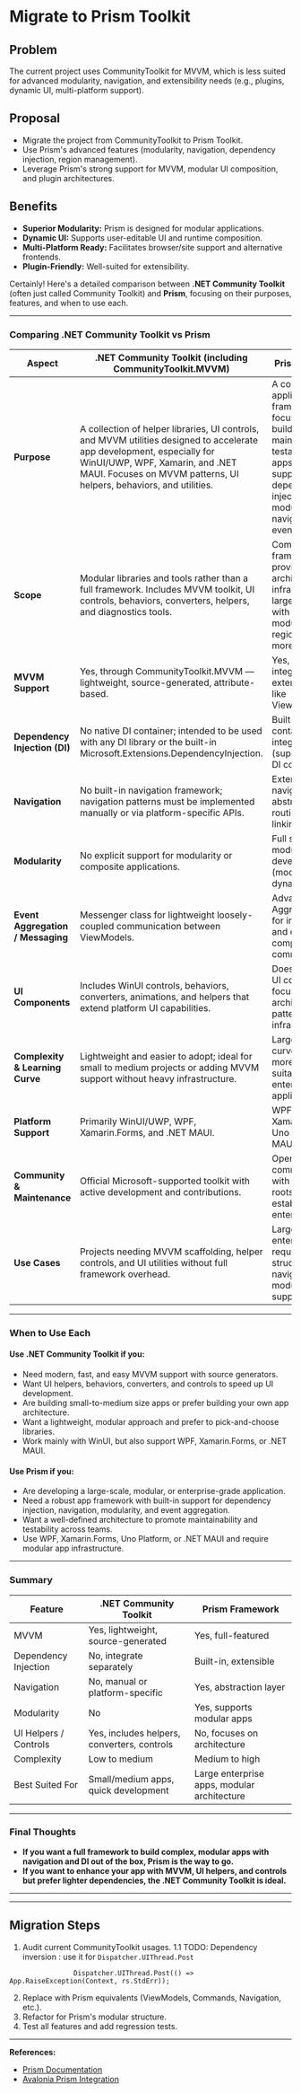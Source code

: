 # Migrate to Prism Toolkit

## Problem
The current project uses CommunityToolkit for MVVM, which is less suited for advanced modularity, navigation, and extensibility needs (e.g., plugins, dynamic UI, multi-platform support).

## Proposal
- Migrate the project from CommunityToolkit to Prism Toolkit.
- Use Prism's advanced features (modularity, navigation, dependency injection, region management).
- Leverage Prism's strong support for MVVM, modular UI composition, and plugin architectures.

## Benefits
- **Superior Modularity:** Prism is designed for modular applications.
- **Dynamic UI:** Supports user-editable UI and runtime composition.
- **Multi-Platform Ready:** Facilitates browser/site support and alternative frontends.
- **Plugin-Friendly:** Well-suited for extensibility.


Certainly! Here's a detailed comparison between **.NET Community Toolkit** (often just called Community Toolkit) and **Prism**, focusing on their purposes, features, and when to use each.

---

### Comparing .NET Community Toolkit vs Prism

| Aspect                     | .NET Community Toolkit (including CommunityToolkit.MVVM)               | Prism Framework                                    |
|----------------------------|------------------------------------------------------------------------|---------------------------------------------------|
| **Purpose**                | A collection of helper libraries, UI controls, and MVVM utilities designed to accelerate app development, especially for WinUI/UWP, WPF, Xamarin, and .NET MAUI. Focuses on MVVM patterns, UI helpers, behaviors, and utilities. | A comprehensive application framework focused on building modular, maintainable, and testable XAML apps with full support for MVVM, dependency injection, modularity, navigation, and event aggregation. |
| **Scope**                 | Modular libraries and tools rather than a full framework. Includes MVVM toolkit, UI controls, behaviors, converters, helpers, and diagnostics tools. | Complete app framework, providing architecture and infrastructure for large-scale apps with navigation, modularity, regions, DI, and more. |
| **MVVM Support**            | Yes, through CommunityToolkit.MVVM — lightweight, source-generated, attribute-based. | Yes, built-in and integrated with extended patterns like ViewModelLocator. |
| **Dependency Injection (DI)** | No native DI container; intended to be used with any DI library or the built-in Microsoft.Extensions.DependencyInjection. | Built-in DI container integration (supports popular DI containers). |
| **Navigation**              | No built-in navigation framework; navigation patterns must be implemented manually or via platform-specific APIs. | Extensive navigation abstraction for routing and deep linking. |
| **Modularity**              | No explicit support for modularity or composite applications. | Full support for modular development (modules loaded dynamically). |
| **Event Aggregation / Messaging** | Messenger class for lightweight loosely-coupled communication between ViewModels. | Advanced Event Aggregator pattern for inter-module and cross-component communication. |
| **UI Components**           | Includes WinUI controls, behaviors, converters, animations, and helpers that extend platform UI capabilities. | Does not provide UI controls; focuses on architectural patterns and infrastructure. |
| **Complexity & Learning Curve** | Lightweight and easier to adopt; ideal for small to medium projects or adding MVVM support without heavy infrastructure. | Larger learning curve but provides more features suitable for enterprise-level applications. |
| **Platform Support**        | Primarily WinUI/UWP, WPF, Xamarin.Forms, and .NET MAUI. | WPF, Xamarin.Forms, Uno Platform, .NET MAUI. |
| **Community & Maintenance**  | Official Microsoft-supported toolkit with active development and contributions. | Open source, community-driven with Microsoft roots; well-established in enterprise space. |
| **Use Cases**               | Projects needing MVVM scaffolding, helper controls, and UI utilities without full framework overhead. | Large, modular, enterprise apps requiring structured navigation, DI, and modularity support. |

---

### When to Use Each

#### Use **.NET Community Toolkit** if you:
- Need modern, fast, and easy MVVM support with source generators.
- Want UI helpers, behaviors, converters, and controls to speed up UI development.
- Are building small-to-medium size apps or prefer building your own app architecture.
- Want a lightweight, modular approach and prefer to pick-and-choose libraries.
- Work mainly with WinUI, but also support WPF, Xamarin.Forms, or .NET MAUI.

#### Use **Prism** if you:
- Are developing a large-scale, modular, or enterprise-grade application.
- Need a robust app framework with built-in support for dependency injection, navigation, modularity, and event aggregation.
- Want a well-defined architecture to promote maintainability and testability across teams.
- Use WPF, Xamarin.Forms, Uno Platform, or .NET MAUI and require modular app infrastructure.

---

### Summary

| Feature               | .NET Community Toolkit                     | Prism Framework                                 |
|-----------------------|--------------------------------------------|------------------------------------------------|
| MVVM                  | Yes, lightweight, source-generated        | Yes, full-featured                              |
| Dependency Injection  | No, integrate separately                   | Built-in, extensible                            |
| Navigation            | No, manual or platform-specific            | Yes, abstraction layer                          |
| Modularity            | No                                         | Yes, supports modular apps                       |
| UI Helpers / Controls | Yes, includes helpers, converters, controls | No, focuses on architecture                     |
| Complexity            | Low to medium                              | Medium to high                                  |
| Best Suited For       | Small/medium apps, quick development      | Large enterprise apps, modular architecture    |

---

### Final Thoughts

- **If you want a full framework to build complex, modular apps with navigation and DI out of the box, Prism is the way to go.**
- **If you want to enhance your app with MVVM, UI helpers, and controls but prefer lighter dependencies, the .NET Community Toolkit is ideal.**

---



---
## Migration Steps
1. Audit current CommunityToolkit usages.
1.1 TODO: Dependency inversion : use it for   `Dispatcher.UIThread.Post`
```
                Dispatcher.UIThread.Post(() => App.RaiseException(Context, rs.StdErr));                
```
2. Replace with Prism equivalents (ViewModels, Commands, Navigation, etc.).
3. Refactor for Prism's modular structure.
4. Test all features and add regression tests.




---

**References:**
- [Prism Documentation](https://prismlibrary.com/docs/)
- [Avalonia Prism Integration](https://github.com/AvaloniaCommunity/Prism.Avalonia)
